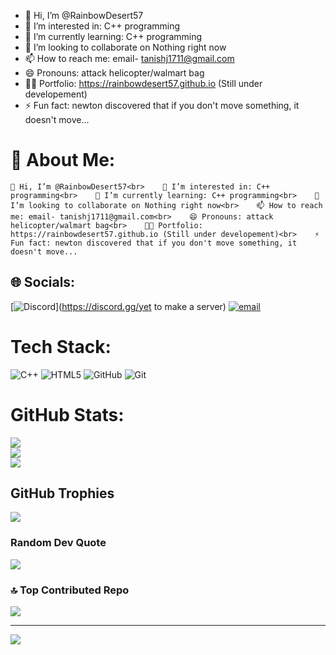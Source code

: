 - 👋 Hi, I’m @RainbowDesert57
- 👀 I’m interested in: C++ programming
- 🌱 I’m currently learning: C++ programming
- 💞️ I’m looking to collaborate on Nothing right now
- 📫 How to reach me: email- tanishj1711@gmail.com
- 😄 Pronouns: attack helicopter/walmart bag
- 🧑‍💻 Portfolio: https://rainbowdesert57.github.io (Still under developement)
- ⚡ Fun fact: newton discovered that if you don't move something, it doesn't move...

# 💫 About Me:
    👋 Hi, I’m @RainbowDesert57<br>    👀 I’m interested in: C++ programming<br>    🌱 I’m currently learning: C++ programming<br>    💞️ I’m looking to collaborate on Nothing right now<br>    📫 How to reach me: email- tanishj1711@gmail.com<br>    😄 Pronouns: attack helicopter/walmart bag<br>    🧑‍💻 Portfolio: https://rainbowdesert57.github.io (Still under developement)<br>    ⚡ Fun fact: newton discovered that if you don't move something, it doesn't move...


## 🌐 Socials:
[![Discord](https://img.shields.io/badge/Discord-%237289DA.svg?logo=discord&logoColor=white)](https://discord.gg/yet to make a server) [![email](https://img.shields.io/badge/Email-D14836?logo=gmail&logoColor=white)](mailto:tanishj1711@gmail.com) 

# Tech Stack:
![C++](https://img.shields.io/badge/c++-%2300599C.svg?style=flat&logo=c%2B%2B&logoColor=white) ![HTML5](https://img.shields.io/badge/html5-%23E34F26.svg?style=flat&logo=html5&logoColor=white) ![GitHub](https://img.shields.io/badge/github-%23121011.svg?style=flat&logo=github&logoColor=white) ![Git](https://img.shields.io/badge/git-%23F05033.svg?style=flat&logo=git&logoColor=white)
# GitHub Stats:
![](https://github-readme-stats.vercel.app/api?username=rainbowdesert57&theme=shades-of-purple&hide_border=false&include_all_commits=false&count_private=false)<br/>
![](https://nirzak-streak-stats.vercel.app/?user=rainbowdesert57&theme=shades-of-purple&hide_border=false)<br/>
![](https://github-readme-stats.vercel.app/api/top-langs/?username=rainbowdesert57&theme=shades-of-purple&hide_border=false&include_all_commits=false&count_private=false&layout=compact)

## GitHub Trophies
![](https://github-profile-trophy.vercel.app/?username=rainbowdesert57&theme=tokyonight&no-frame=false&no-bg=false&margin-w=4)

### Random Dev Quote
![](https://quotes-github-readme.vercel.app/api?type=horizontal&theme=tokyonight)

### 🔝 Top Contributed Repo
![](https://github-contributor-stats.vercel.app/api?username=rainbowdesert57&limit=5&theme=shades-of-purple&combine_all_yearly_contributions=true)

---
[![](https://visitcount.itsvg.in/api?id=rainbowdesert57&icon=1&color=0)](https://visitcount.itsvg.in)

<!-- Proudly created with GPRM ( https://gprm.itsvg.in ) -->

<!---
RainbowDesert57/RainbowDesert57 is a ✨ special ✨ repository because its `README.md` (this file) appears on your GitHub profile.
You can click the Preview link to take a look at your changes.
--->
